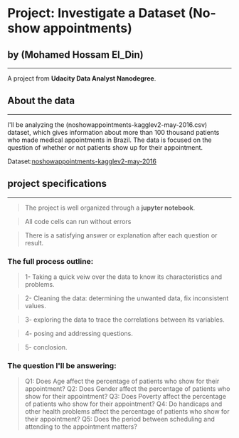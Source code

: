 # Project: Investigate a Dataset (No-show appointments)
## by (Mohamed Hossam El_Din)
___

A project from **Udacity Data Analyst Nanodegree**.


## About the data
___
I'll be analyzing the (noshowappointments-kagglev2-may-2016.csv) dataset, which gives information about more than 100 thousand patients who made medical appointments in Brazil. The data is focused on the question of whether or not patients show up for their appointment.

Dataset:[noshowappointments-kagglev2-may-2016](https://d17h27t6h515a5.cloudfront.net/topher/2017/October/59dd2e9a_noshowappointments-kagglev2-may-2016/noshowappointments-kagglev2-may-2016.csv)


## project specifications
___

>The project is well organized through a **jupyter notebook**.

>All code cells can run without errors

>There is a satisfying answer or explanation after each question or result.


### The full process outline:

>1- Taking a quick veiw over the data to know its characteristics and problems.

>2- Cleaning the data: determining the unwanted data, fix inconsistent values.

>3- exploring the data to trace the correlations between its variables.

>4- posing and addressing questions.

>5- conclosion.


### The question I'll be answering:
>Q1: Does Age affect the percentage of patients who show for their appointment?
>Q2: Does Gender affect the percentage of patients who show for their appointment?
>Q3: Does Poverty affect the percentage of patients who show for their appointment?
>Q4: Do handicaps and other health problems affect the percentage of patients who show for their appointment?
>Q5: Does the period between scheduling and attending to the appointment matters?
